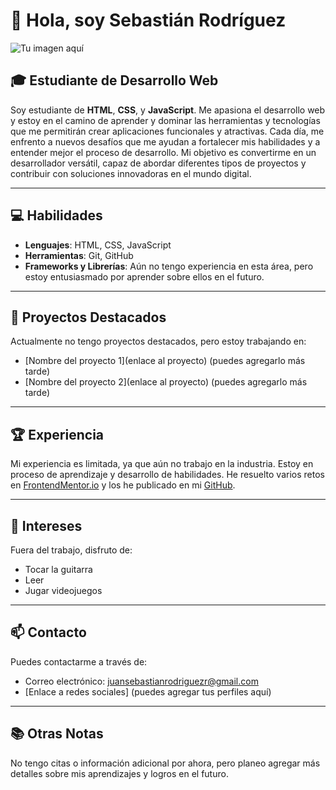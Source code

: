 # 👋 Hola, soy Sebastián Rodríguez
![Tu imagen aquí]((https://scontent.fbaq2-2.fna.fbcdn.net/v/t39.30808-6/278499879_10224011521308216_6050386019923994248_n.jpg?_nc_cat=101&ccb=1-7&_nc_sid=6ee11a&_nc_ohc=DbUlixpZFK8Q7kNvgGZOcTe&_nc_ht=scontent.fbaq2-2.fna&oh=00_AYDBbgdfH1L08AyMALgwdksQEk2uLBxAAJW3B8fCj5VNxQ&oe=66FB40F4))

## 🎓 Estudiante de Desarrollo Web
Soy estudiante de **HTML**, **CSS**, y **JavaScript**. Me apasiona el desarrollo web y estoy en el camino de aprender y dominar las herramientas y tecnologías que me permitirán crear aplicaciones funcionales y atractivas. Cada día, me enfrento a nuevos desafíos que me ayudan a fortalecer mis habilidades y a entender mejor el proceso de desarrollo. Mi objetivo es convertirme en un desarrollador versátil, capaz de abordar diferentes tipos de proyectos y contribuir con soluciones innovadoras en el mundo digital.

---

## 💻 Habilidades
- **Lenguajes**: HTML, CSS, JavaScript
- **Herramientas**: Git, GitHub
- **Frameworks y Librerías**: Aún no tengo experiencia en esta área, pero estoy entusiasmado por aprender sobre ellos en el futuro.

---

## 🌟 Proyectos Destacados
Actualmente no tengo proyectos destacados, pero estoy trabajando en:
- [Nombre del proyecto 1](enlace al proyecto) (puedes agregarlo más tarde)
- [Nombre del proyecto 2](enlace al proyecto) (puedes agregarlo más tarde)

---

## 🏆 Experiencia
Mi experiencia es limitada, ya que aún no trabajo en la industria. Estoy en proceso de aprendizaje y desarrollo de habilidades. He resuelto varios retos en [FrontendMentor.io](https://www.frontendmentor.io) y los he publicado en mi [GitHub](https://github.com/tu_usuario).

---

## 🎵 Intereses
Fuera del trabajo, disfruto de:
- Tocar la guitarra
- Leer
- Jugar videojuegos

---

## 📫 Contacto
Puedes contactarme a través de:
- Correo electrónico: [juansebastianrodriguezr@gmail.com](mailto:juansebastianrodriguezr@gmail.com)
- [Enlace a redes sociales] (puedes agregar tus perfiles aquí)

---

## 📚 Otras Notas
No tengo citas o información adicional por ahora, pero planeo agregar más detalles sobre mis aprendizajes y logros en el futuro.
